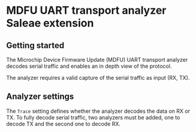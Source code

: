 # MDFU UART transport analyzer Saleae extension


## Getting started

The Microchip Device Firmware Update (MDFU) UART transport analyzer decodes serial traffic and enables an in depth view of the protocol.

The analyzer requires a valid capture of the serial traffic as input (RX, TX).

## Analyzer settings

The `Trace` setting defines whether the analyzer decodes the data on RX or TX. To fully decode serial traffic, two analyzers must be added, one to decode TX and the second one to decode RX.